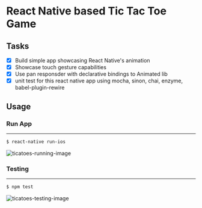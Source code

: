 React Native based Tic Tac Toe Game
===========================================

## Tasks
- [x] Build simple app showcasing React Native's animation
- [x] Showcase touch gesture capabilities
- [x] Use pan responsder with declarative bindings to Animated lib
- [x] unit test for this react native app using mocha, sinon, chai, enzyme, babel-plugin-rewire

## Usage


### Run App
-----------
```sh
$ react-native run-ios
```
![ticatoes-running-image](http://i.giphy.com/iR6hRlML9m8KY.gif)

### Testing
-----------
```sh
$ npm test
```
![ticatoes-testing-image](http://i.imgur.com/inJkB9N.gif)
